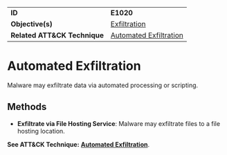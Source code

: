 |||
|---------|------------------------|
|**ID**|**E1020**|
|**Objective(s)**| [Exfiltration](../exfiltration)|
|**Related ATT&CK Technique**|[Automated Exfiltration](https://attack.mitre.org/techniques/T1020/)|


Automated Exfiltration
======================
Malware may exfiltrate data via automated processing or scripting.

Methods
-------
* **Exfiltrate via File Hosting Service**: Malware may exfiltrate files to a file hosting location.

**See ATT&CK Technique:** [**Automated Exfiltration**](https://attack.mitre.org/techniques/T1020/).